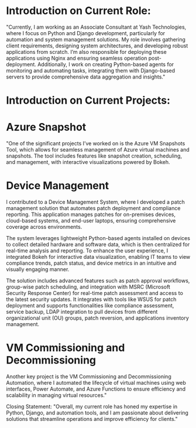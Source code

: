 # Introduction on Current Role:
"Currently, I am working as an Associate Consultant at Yash Technologies, where I focus on Python and Django development, particularly for automation and system management solutions. My role involves gathering client requirements, designing system architectures, and developing robust applications from scratch. I’m also responsible for deploying these applications using Nginx and ensuring seamless operation post-deployment. Additionally, I work on creating Python-based agents for monitoring and automating tasks, integrating them with Django-based servers to provide comprehensive data aggregation and insights."

# Introduction on Current Projects:

# Azure Snapshot
"One of the significant projects I’ve worked on is the Azure VM Snapshots Tool, which allows for seamless management of Azure virtual machines and snapshots. The tool includes features like snapshot creation, scheduling, and management, with interactive visualizations powered by Bokeh.


# Device Management
I contributed to a Device Management System, where I developed a patch management solution that automates patch deployment and compliance reporting. This application manages patches for on-premises devices, cloud-based systems, and end-user laptops, ensuring comprehensive coverage across environments.

The system leverages lightweight Python-based agents installed on devices to collect detailed hardware and software data, which is then centralized for real-time analysis and reporting. To enhance the user experience, I integrated Bokeh for interactive data visualization, enabling IT teams to view compliance trends, patch status, and device metrics in an intuitive and visually engaging manner.

The solution includes advanced features such as patch approval workflows, group-wise patch scheduling, and integration with MSRC (Microsoft Security Response Center) for real-time patch assessment and access to the latest security updates. It integrates with tools like WSUS for patch deployment and supports functionalities like compliance assessment, service backup, LDAP integration to pull devices from different organizational unit (OU) groups, patch reversion, and applications inventory management.


#  VM Commissioning and Decommissioning
Another key project is the VM Commissioning and Decommissioning Automation, where I automated the lifecycle of virtual machines using web interfaces, Power Automate, and Azure Functions to ensure efficiency and scalability in managing virtual resources."

Closing Statement:
"Overall, my current role has honed my expertise in Python, Django, and automation tools, and I am passionate about delivering solutions that streamline operations and improve efficiency for clients."
